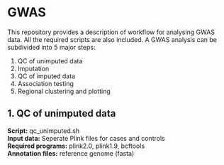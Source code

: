 # GWAS
This repository provides a description of workflow for analysing GWAS data. All the required scripts are also included. A GWAS analysis can be subdivided into 5 major steps:

1. QC of unimputed data
2. Imputation
3. QC of imputed data
4. Association testing
5. Regional clustering and plotting


## 1. QC of unimputed data
**Script:** qc_unimputed.sh \
**Input data:** Seperate Plink files for cases and controls \
**Required programs:** plink2.0, plink1.9, bcftools \
**Annotation files:** reference genome (fasta)
